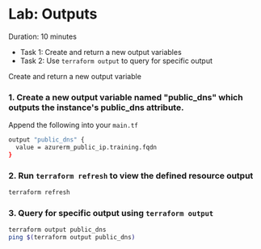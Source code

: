 # Lab: Outputs

Duration: 10 minutes

- Task 1: Create and return a new output variables
- Task 2: Use `terraform output` to query for specific output


Create and return a new output variable

### 1. Create a new output variable named "public_dns" which outputs the instance's public_dns attribute.

Append the following into your `main.tf`

```bash
output "public_dns" {
  value = azurerm_public_ip.training.fqdn
}
```

### 2. Run `terraform refresh` to view the defined resource output

```bash
terraform refresh
```

### 3. Query for specific output using `terraform output`

```bash
terraform output public_dns
ping $(terraform output public_dns)
```

